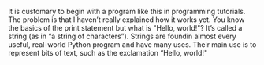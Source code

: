 It is customary to begin with a program like this in programming tutorials. The problem is that I haven’t
really explained how it works yet. You know the basics of the print statement but what is "Hello, world!"?
It’s called a string (as in “a string of characters”). Strings are foundin almost every useful,
real-world Python program and have many uses. Their main use is to represent bits of text, such as the exclamation “Hello, world!"
